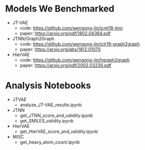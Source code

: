 # Models We Benchmarked

- JT-VAE
    * code: https://github.com/wengong-jin/icml18-jtnn
    * paper: https://arxiv.org/pdf/1802.04364.pdf
- JTNN/Graph2Graph
    * code: https://github.com/wengong-jin/iclr19-graph2graph
    * paper: https://arxiv.org/abs/1812.01070
- HierVAE
    * code: https://github.com/wengong-jin/hgraph2graph
    * paper: https://arxiv.org/pdf/2002.03230.pdf

# Analysis Notebooks

- JTVAE
   * analyze_JT-VAE_results.ipynb
- JTNN
   * get_JTNN_score_and_validity.ipynb
   * get_SMILES_validity.ipynb
- HierVAE
   * get_HierVAE_score_and_validity.ipynb
- MISC
   * get_heavy_atom_count.ipynb
